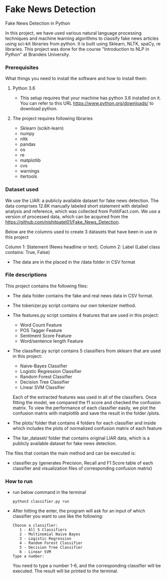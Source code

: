 # Fake News Detection

Fake News Detection in Python

In this project, we have used various natural language processing techniques and machine learning algorithms to classify fake news articles using sci-kit libraries from python. It is built using Sklearn, NLTK, spaCy, re libraries. This project was done for the course "Introduction to NLP in Python" at Brandeis University.

### Prerequisites

What things you need to install the software and how to install them:

1. Python 3.6 
   - This setup requires that your machine has python 3.6 installed on it. You can refer to this URL https://www.python.org/downloads/ to download python.

2. The project requires following libraries
   - Sklearn (scikit-learn)
   - numpy
   - nltk
   - pandas
   - os
   - re
   - matplotlib
   - cvs
   - warnings
   - itertools
   
### Dataset used

We use the LIAR: a publicly available dataset for fake news detection. The data comprises 12.8K manually labeled short statement with detailed analysis and reference, which was collected from PolitiFact.com. We use a version of processed data, which can be acquired from the https://github.com/nishitpatel01/Fake_News_Detection.

Below are the columns used to create 3 datasets that have been in use in this project

Column 1: Statement (News headline or text).
Column 2: Label (Label class contains: True, False)

   - The data are in the placed in the /data folder in CSV format

### File descriptions

This project contains the following files:

- The data folder contains the fake and real news data in CSV format.

- The tokenizer.py script contains our own tokenizer method.

- The features.py script contains 4 features that are used in this project:
   - Word Count Feature
   - POS Tagger Feature
   - Sentiment Score Feature
   - Word/sentence length Feature
   
- The classifier.py script contains 5 classifiers from sklearn that are used in this project:
   - Naive-Bayes Classifier
   - Logistic Regression Classifier
   - Random Forest Classifier
   - Decision Tree Classifier
   - Linear SVM Classifier
   
   Each of the extracted features was used in all of the classifiers. Once fitting the model, we compared the f1 score and checked the confusion matrix. To view the performance of each classifier easily, we plot the confusion matrix with matplotlib and save the result in the folder /plots. 
   
 - The plots/ folder that contains 4 folders for each classifier and inside which includes the plots of normalized confusion matrix of each feature

 - The liar_dataset/ folder that contains original LIAR data, which is a publicly available dataset for fake news detection.

The files that contain the main method and can be executed is:

- classifier.py (generates Precision, Recall and F1 Score table of each classifier and visualization files of corresponding confusion matrix)
 
### How to run
- run below command in the terminal
    ```
    python3 classifier.py run
    ```
 - After hitting the enter, the program will ask for an input of which classifier you want to use like the following:
    ```
    Choose a classifier:
       1 - All 5 Classifiers
       2 - Multinomial Naive Bayes
       3 - Logistic Regression
       4 - Random Forest Classifier
       5 - Decision Tree Classifier
       6 - Linear SVM
    Type a number:
    ```
    You need to type a number 1-6, and the corresponding classifier will be executed. The result will be printed to the terminal.
